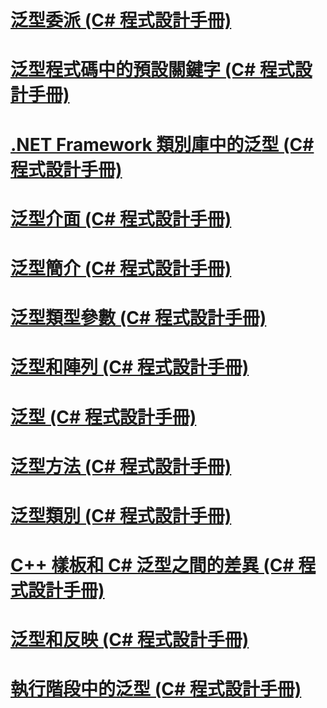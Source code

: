 # [泛型委派 (C# 程式設計手冊)](generic-delegates.md)
# [泛型程式碼中的預設關鍵字 (C# 程式設計手冊)](default-keyword-in-generic-code.md)
# [.NET Framework 類別庫中的泛型 (C# 程式設計手冊)](generics-in-the-net-framework-class-library.md)
# [泛型介面 (C# 程式設計手冊)](generic-interfaces.md)
# [泛型簡介 (C# 程式設計手冊)](introduction-to-generics.md)
# [泛型類型參數 (C# 程式設計手冊)](generic-type-parameters.md)
# [泛型和陣列 (C# 程式設計手冊)](generics-and-arrays.md)
# [泛型 (C# 程式設計手冊)](index.md)
# [泛型方法 (C# 程式設計手冊)](generic-methods.md)
# [泛型類別 (C# 程式設計手冊)](generic-classes.md)
# [C++ 樣板和 C# 泛型之間的差異 (C# 程式設計手冊)](differences-between-cpp-templates-and-csharp-generics.md)
# [泛型和反映 (C# 程式設計手冊)](generics-and-reflection.md)
# [執行階段中的泛型 (C# 程式設計手冊)](generics-in-the-run-time.md)
